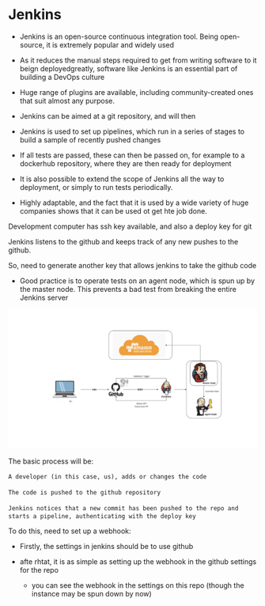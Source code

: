 # Jenkins

- Jenkins is an open-source continuous integration tool. Being open-source, it is extremely popular and widely used
- As it reduces the manual steps required to get from writing software to it beign deployedgreatly, software like Jenkins is an essential part of building a DevOps culture
- Huge range of plugins are available, including community-created ones that suit almost any purpose.
- Jenkins can be aimed at a git repository, and will then 
- Jenkins is used to set up pipelines, which run in a series of stages to build a sample of recently pushed changes
- If all tests are passed, these can then be passed on, for example to a dockerhub repository, where they are then ready for deployment
- It is also possible to extend the scope of Jenkins all the way to deployment, or simply to run tests periodically.

- Highly adaptable, and the fact that it is used by a wide variety of huge companies shows that it can be used ot get hte job done.



Development computer has ssh key available, and also a deploy key for git

Jenkins listens to the github and keeps track of any new pushes to the github.

So, need to generate another key that allows jenkins to take the github code

- Good practice is to operate tests on an agent node, which is spun up by the master node. This prevents a bad test from breaking the entire Jenkins server

![](images/Typical_Jenkins_Layout.png)


The basic process will be:

    A developer (in this case, us), adds or changes the code

    The code is pushed to the github repository

    Jenkins notices that a new commit has been pushed to the repo and starts a pipeline, authenticating with the deploy key

To do this, need to set up a webhook:

- Firstly, the settings in jenkins should be to use github

- afte rhtat, it is as simple as setting up the webhook in the github settings for the repo
    - you can see the webhook in the settings on this repo (though the instance may be spun down by now)

